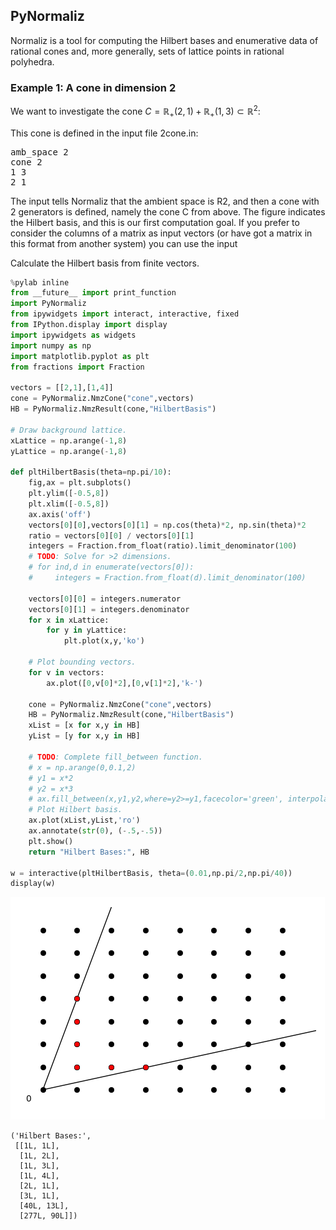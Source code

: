 
## PyNormaliz

Normaliz is a tool for computing the Hilbert bases and enumerative data of rational cones and, more generally, sets of lattice points in rational polyhedra.

### Example 1: A cone in dimension 2

We want to investigate the cone $C = \mathbb{R}_{+}(2,1) + \mathbb{R}_{+}(1,3) \subset \mathbb{R}^2$:

This cone is defined in the input file 2cone.in:

<pre>
amb_space 2 
cone 2
1 3
2 1
</pre>

The input tells Normaliz that the ambient space is R2, and then a cone with 2 generators is defined, namely the cone C from above.
The figure indicates the Hilbert basis, and this is our first computation goal.
If you prefer to consider the columns of a matrix as input vectors (or have got a matrix in this format from another system) you can use the input

Calculate the Hilbert basis from finite vectors.


```python
%pylab inline
from __future__ import print_function
import PyNormaliz
from ipywidgets import interact, interactive, fixed
from IPython.display import display
import ipywidgets as widgets
import numpy as np
import matplotlib.pyplot as plt
from fractions import Fraction

vectors = [[2,1],[1,4]]
cone = PyNormaliz.NmzCone("cone",vectors)
HB = PyNormaliz.NmzResult(cone,"HilbertBasis")
    
# Draw background lattice.
xLattice = np.arange(-1,8)
yLattice = np.arange(-1,8)

def pltHilbertBasis(theta=np.pi/10):
    fig,ax = plt.subplots()
    plt.ylim([-0.5,8])
    plt.xlim([-0.5,8])
    ax.axis('off')
    vectors[0][0],vectors[0][1] = np.cos(theta)*2, np.sin(theta)*2
    ratio = vectors[0][0] / vectors[0][1]
    integers = Fraction.from_float(ratio).limit_denominator(100)
    # TODO: Solve for >2 dimensions.
    # for ind,d in enumerate(vectors[0]): 
    #     integers = Fraction.from_float(d).limit_denominator(100)

    vectors[0][0] = integers.numerator
    vectors[0][1] = integers.denominator
    for x in xLattice:
        for y in yLattice:
            plt.plot(x,y,'ko')

    # Plot bounding vectors.
    for v in vectors:
        ax.plot([0,v[0]*2],[0,v[1]*2],'k-')
    
    cone = PyNormaliz.NmzCone("cone",vectors)
    HB = PyNormaliz.NmzResult(cone,"HilbertBasis")
    xList = [x for x,y in HB]
    yList = [y for x,y in HB]

    # TODO: Complete fill_between function.
    # x = np.arange(0,0.1,2)
    # y1 = x*2
    # y2 = x*3
    # ax.fill_between(x,y1,y2,where=y2>=y1,facecolor='green', interpolate=True)
    # Plot Hilbert basis.
    ax.plot(xList,yList,'ro')
    ax.annotate(str(0), (-.5,-.5))
    plt.show()
    return "Hilbert Bases:", HB

w = interactive(pltHilbertBasis, theta=(0.01,np.pi/2,np.pi/40))
display(w)
```


![png](interact_files/interact_1_0.png)



    ('Hilbert Bases:',
     [[1L, 1L],
      [1L, 2L],
      [1L, 3L],
      [1L, 4L],
      [2L, 1L],
      [3L, 1L],
      [40L, 13L],
      [277L, 90L]])



```python

```
